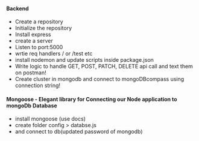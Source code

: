 #### Backend
- Create a repository
- Initialize the repository
- Install express
- create a server
- Listen to port:5000
- wrtie req handlers / or /test etc
- install nodemon and update scripts inside package.json
- Write logic to handle GET, POST, PATCH, DELETE api call and text them on postman!
- Create cluster in mongodb and connect to mongoDBcompass using connection string!

#### Mongoose - Elegant library for Connecting our Node application to mongoDb Database
- install mongoose (use docs)
- create folder config > databse.js 
- and connect to db(updated password of mongodb) 

